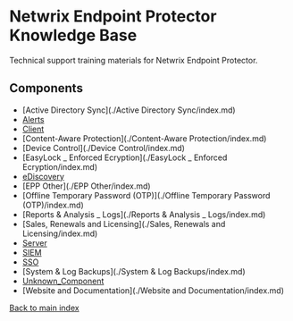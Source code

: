 # Netwrix Endpoint Protector Knowledge Base

Technical support training materials for Netwrix Endpoint Protector.

## Components

- [Active Directory Sync](./Active Directory Sync/index.md)
- [Alerts](./Alerts/index.md)
- [Client](./Client/index.md)
- [Content-Aware Protection](./Content-Aware Protection/index.md)
- [Device Control](./Device Control/index.md)
- [EasyLock _ Enforced Ecryption](./EasyLock _ Enforced Ecryption/index.md)
- [eDiscovery](./eDiscovery/index.md)
- [EPP Other](./EPP Other/index.md)
- [Offline Temporary Password (OTP)](./Offline Temporary Password (OTP)/index.md)
- [Reports & Analysis _ Logs](./Reports & Analysis _ Logs/index.md)
- [Sales, Renewals and Licensing](./Sales, Renewals and Licensing/index.md)
- [Server](./Server/index.md)
- [SIEM](./SIEM/index.md)
- [SSO](./SSO/index.md)
- [System & Log Backups](./System & Log Backups/index.md)
- [Unknown_Component](./Unknown_Component/index.md)
- [Website and Documentation](./Website and Documentation/index.md)


[Back to main index](../index.md)
